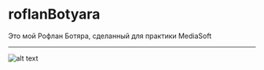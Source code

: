 # roflanBotyara
Это мой Рофлан Ботяра, сделанный для практики MediaSoft
***
![alt text](https://sun9-17.userapi.com/c857020/v857020783/106acb/6ivhCAmNKbc.jpg "")
